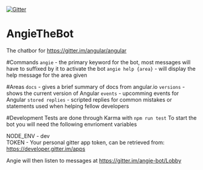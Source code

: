 [![Gitter](https://badges.gitter.im/angie-bot/Lobby.svg)](https://gitter.im/angie-bot/Lobby?utm_source=badge&utm_medium=badge&utm_campaign=pr-badge&utm_content=badge)

# AngieTheBot
The chatbor for https://gitter.im/angular/angular

#Commands
`angie` - the primary keyword for the bot, most messages will have to suffixed by it to activate the bot
`angie help {area}` - will display the help message for the area given

#Areas
`docs` - gives a brief summary of docs from angular.io 
`versions` - shows the current version of Angular
`events` - upcomming events for Angular
`stored replies` - scripted replies for common mistakes or statements used when helping fellow developers

#Development
Tests are done through Karma with `npm run test`
To start the bot you will need the following envrioment variables

NODE_ENV - dev  
TOKEN - Your personal gitter app token, can be retrieved from: https://developer.gitter.im/apps  

Angie will then listen to messages at https://gitter.im/angie-bot/Lobby
